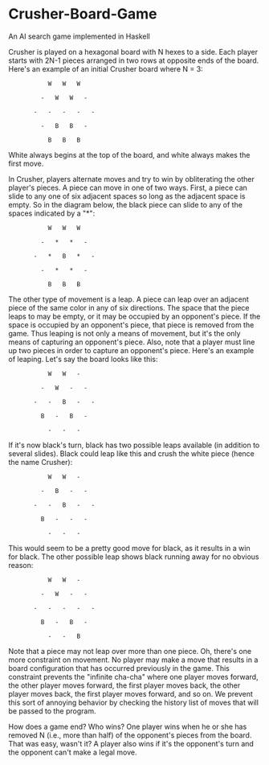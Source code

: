Crusher-Board-Game
==================

An AI search game implemented in Haskell

Crusher is played on a hexagonal board with N hexes to a side.  Each
player starts with 2N-1 pieces arranged in two rows at opposite ends of
the board.  Here's an example of an initial Crusher board where N = 3:

               W   W   W

             -   W   W   -

           -   -   -   -   -

             -   B   B   -

               B   B   B


White always begins at the top of the board, and white always makes
the first move.

In Crusher, players alternate moves and try to win by obliterating
the other player's pieces.  A piece can move in one of two ways.
First, a piece can slide to any one of six adjacent spaces so long
as the adjacent space is empty.  So in the diagram below, the black
piece can slide to any of the spaces indicated by a "*":

               W   W   W

             -   *   *   -

           -   *   B   *   -

             -   *   *   -

               B   B   B

The other type of movement is a leap.  A piece can leap over an
adjacent piece of the same color in any of six directions.  The space
that the piece leaps to may be empty, or it may be occupied by an
opponent's piece.  If the space is occupied by an opponent's piece,
that piece is removed from the game.  Thus leaping is not only a means
of movement, but it's the only means of capturing an opponent's piece.
Also, note that a player must line up two pieces in order to capture an
opponent's piece.  Here's an example of leaping.  Let's say the board
looks like this:


               W   W   -

             -   W   -   -

           -   -   B   -   -

             B   -   B   -

               -   -   -

If it's now black's turn, black has two possible leaps available (in
addition to several slides).  Black could leap like this and crush the
white piece (hence the name Crusher):

               W   W   -

             -   B   -   -

           -   -   B   -   -

             B   -   -   -

               -   -   -

This would seem to be a pretty good move for black, as it results
in a win for black.  The other possible leap shows black running away
for no obvious reason:

               W   W   -

             -   W   -   -

           -   -   -   -   -

             B   -   B   -

               -   -   B

Note that a piece may not leap over more than one piece.  Oh, there's
one more constraint on movement.  No player may make a move that
results in a board configuration that has occurred previously in the
game.  This constraint prevents the "infinite cha-cha" where one player
moves forward, the other player moves forward, the first player moves
back, the other player moves back, the first player moves forward, and
so on.  We prevent this sort of annoying behavior by checking the history 
list of moves that will be passed to the program.

How does a game end?  Who wins?  One player wins when he or she has
removed N (i.e., more than half) of the opponent's pieces from the
board.  That was easy, wasn't it?  A player also wins if it's the
opponent's turn and the opponent can't make a legal move.
